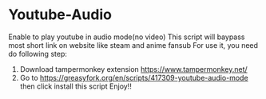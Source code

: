 # Youtube-Audio
Enable to play youtube in audio mode(no video)
This script will baypass most short link on website like steam and anime fansub
For use it, you need do following step:
1. Download tampermonkey extension https://www.tampermonkey.net/
2. Go to https://greasyfork.org/en/scripts/417309-youtube-audio-mode then click install this script
Enjoy!!
